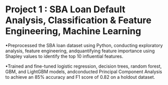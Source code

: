 # Project 1 : SBA Loan Default Analysis, Classification & Feature Engineering, Machine Learning

•Preprocessed the SBA loan dataset using Python, conducting exploratory analysis, feature engineering, andquantifying feature importance using Shapley values to identify the top 10 influential features.

•Trained and fine-tuned logistic regression, decision trees, random forest, GBM, and LightGBM models, andconducted Principal Component Analysis to achieve an 85% accuracy and F1 score of 0.82 on a holdout dataset.
